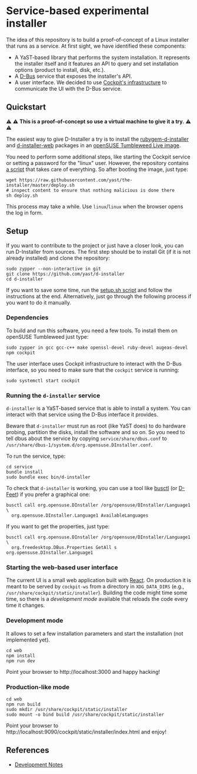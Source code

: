 # Service-based experimental installer

The idea of this repository is to build a proof-of-concept of a Linux installer that runs as a
service. At first sight, we have identified these components:

* A YaST-based library that performs the system installation. It represents the installer itself and
  it features an API to query and set installation options (product to install, disk, etc.).
* A [D-Bus](https://www.freedesktop.org/wiki/Software/dbus/) service that exposes the installer's
  API.
* A user interface. We decided to use [Cockpit's infrastructure](https://cockpit-project.org/) to
  communicate the UI with the D-Bus service.

## Quickstart

:warning: :warning: **This is a proof-of-concept so use a virtual machine to give it a try.** :warning: :warning:

The easiest way to give D-Installer a try is to install the
[rubygem-d-installer](https://build.opensuse.org/package/show/YaST:Head:D-Installer/rubygem-d-installer)
and
[d-installer-web](https://build.opensuse.org/package/show/YaST:Head:D-Installer/d-installer-web)
packages in an [openSUSE Tumbleweed Live
image](https://get.opensuse.org/tumbleweed).

You need to perform some additional steps, like starting the Cockpit service or setting a password
for the "linux" user. However, the repository contains [a script](./deploy.sh) that takes care of
everything. So after booting the image, just type:

    wget https://raw.githubusercontent.com/yast/the-installer/master/deploy.sh
    # inspect content to ensure that nothing malicious is done there
    sh deploy.sh

This process may take a while. Use `linux`/`linux` when the browser opens the log in form.

## Setup

If you want to contribute to the project or just have a closer look, you can run D-Installer from
sources. The first step should be to install Git (if it is not already installed) and clone the
repository:

    sudo zypper --non-interactive in git
    git clone https://github.com/yast/d-installer
    cd d-installer

If you want to save some time, run the [setup.sh script](./setup.sh) and follow the instructions at
the end. Alternatively, just go through the following process if you want to do it manually.

### Dependencies

To build and run this software, you need a few tools. To install them on openSUSE Tumbleweed just
type:

    sudo zypper in gcc gcc-c++ make openssl-devel ruby-devel augeas-devel npm cockpit

The user interface uses Cockpit infrastructure to interact with the D-Bus interface, so you
need to make sure that the `cockpit` service is running:

    sudo systemctl start cockpit

### Running the `d-installer` service

`d-installer` is a YaST-based service that is able to install a system. You can interact with that
service using the D-Bus interface it provides.

Beware that `d-installer` must run as root (like YaST does) to do hardware probing, partition the
disks, install the software and so on. So you need to tell dbus about the service by copying
`service/share/dbus.conf` to `/usr/share/dbus-1/system.d/org.opensuse.DInstaller.conf`.

To run the service, type:

    cd service
    bundle install
    sudo bundle exec bin/d-installer

To check that `d-installer` is working, you can use a tool like
[busctl](https://www.freedesktop.org/wiki/Software/dbus/) (or
[D-Feet](https://wiki.gnome.org/Apps/DFeet)) if you prefer a graphical one:

    busctl call org.opensuse.DInstaller /org/opensuse/DInstaller/Language1 \
      org.opensuse.DInstaller.Language1 AvailableLanguages

If you want to get the properties, just type:

    busctl call org.opensuse.DInstaller /org/opensuse/DInstaller/Language1 \
      org.freedesktop.DBus.Properties GetAll s org.opensuse.DInstaller.Language1

### Starting the web-based user interface

The current UI is a small web application built with [React](https://reactjs.org/). On production it
is meant to be served by `cockpit-ws` from a directory in `XDG_DATA_DIRS` (e.g.,
`/usr/share/cockpit/static/installer`). Building the code might time some time, so there is a
*development mode* available that reloads the code every time it changes.

### Development mode

It allows to set a few installation parameters and start the installation (not implemented yet).

    cd web
    npm install
    npm run dev

Point your browser to http://localhost:3000 and happy hacking!

### Production-like mode

    cd web
    npm run build
    sudo mkdir /usr/share/cockpit/static/installer
    sudo mount -o bind build /usr/share/cockpit/static/installer

Point your browser to http://localhost:9090/cockpit/static/installer/index.html and enjoy!

## References

* [Development Notes](./DEVELOPMENT.md)
